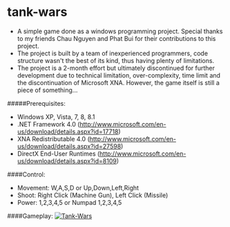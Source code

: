 tank-wars
=========

+ A simple game done as a windows programming project. Special thanks to my friends Chau Nguyen and Phat Bui for their contributions to this project.
+ The project is built by a team of inexperienced programmers, code structure wasn't the best of its kind, thus having plenty of limitations.
+ The project is a 2-month effort but ultimately discontinued for further development due to technical limitation, over-complexity, time limit and the discontinuation of Microsoft XNA. However, the game itself is still a piece of something...

#####Prerequisites:
+ Windows XP, Vista, 7, 8, 8.1
+ .NET Framework 4.0 (http://www.microsoft.com/en-us/download/details.aspx?id=17718)
+ XNA Redistributable 4.0 (http://www.microsoft.com/en-us/download/details.aspx?id=27598)
+ DirectX End-User Runtimes (http://www.microsoft.com/en-us/download/details.aspx?id=8109)

####Control:
+ Movement: W,A,S,D or Up,Down,Left,Right
+ Shoot: Right Click (Machine Gun), Left Click (Missile)
+ Power: 1,2,3,4,5 or Numpad 1,2,3,4,5

####Gameplay:
[![Tank-Wars](http://img.youtube.com/vi/-SPCqXPnXgc/0.jpg)](http://www.youtube.com/watch?v=-SPCqXPnXgc)
